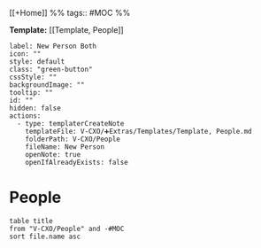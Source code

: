 [[+Home]] 
%% tags:: #MOC %%

**Template:** [[Template, People]]

```meta-bind-button
label: New Person Both
icon: ""
style: default
class: "green-button"
cssStyle: ""
backgroundImage: ""
tooltip: ""
id: ""
hidden: false
actions:
  - type: templaterCreateNote
    templateFile: V-CXO/➕Extras/Templates/Template, People.md
    folderPath: V-CXO/People
    fileName: New Person
    openNote: true
    openIfAlreadyExists: false
``` 
# People
```dataview
table title
from "V-CXO/People" and -#MOC
sort file.name asc
```